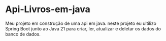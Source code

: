 # Api-Livros-em-java
Meu projeto em construção de uma api em java. neste projeto eu ultilizo Spring Boot junto ao Java 21 para criar, ler, atualizar e deletar os dados do banco de dados.
